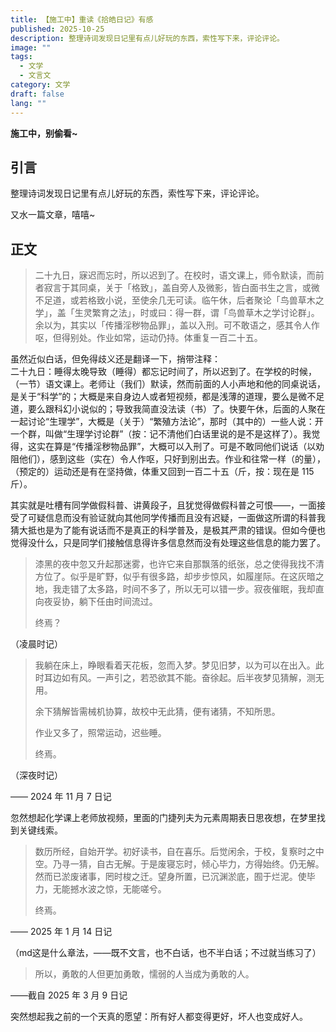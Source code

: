 ```yaml
---
title: 【施工中】重读《拾皓日记》有感
published: 2025-10-25
description: 整理诗词发现日记里有点儿好玩的东西，索性写下来，评论评论。
image: ""
tags:
  - 文学
  - 文言文
category: 文学
draft: false
lang: ""
---
```


**施工中，别偷看~**

## 引言

整理诗词发现日记里有点儿好玩的东西，索性写下来，评论评论。

又水一篇文章，嘻嘻~

## 正文

>二十九日，寐迟而忘时，所以迟到了。在校时，语文课上，师令默读，而前者寂言于其同桌，关于「格致」，盖自旁人及微影，皆白面书生之言，或微不足道，或若格致小说，至使余几无可读。临午休，后者聚论「鸟兽草木之学」，盖「生灵繁育之法」，时或曰：得一群，谓「鸟兽草木之学讨论群」。余以为，其实以「传播淫秽物品罪」，盖以入刑。可不敢语之，感其令人作呕，但得别处。作业如常，运动仍持。体重复一百二十五。

虽然近似白话，但免得歧义还是翻译一下，捎带注释：  
二十九日：睡得太晚导致（睡得）都忘记时间了，所以迟到了。在学校的时候，（一节）语文课上。老师让（我们）默读，然而前面的人小声地和他的同桌说话，是关于“科学”的；大概是来自身边人或者短视频，都是浅薄的道理，要么是微不足道，要么跟科幻小说似的；导致我简直没法读（书）了。快要午休，后面的人聚在一起讨论“生理学”，大概是（关于）“繁殖方法论”，那时（其中的）一些人说：开一个群，叫做“生理学讨论群”（按：记不清他们白话里说的是不是这样了）。我觉得，这实在算是“传播淫秽物品罪”，大概可以入刑了。可是不敢同他们说话（以劝阻他们），感到这些（实在）令人作呕，只好到别出去。作业和往常一样（的量），（预定的）运动还是有在坚持做，体重又回到一百二十五（斤，按：现在是 115 斤）。  

其实就是吐槽有同学做假科普、讲黄段子，且犹觉得做假科普之可恨——，一面接受了可疑信息而没有验证就向其他同学传播而且没有迟疑，一面做这所谓的科普我猜大抵也是为了能有说话而不是真正的科学普及，是极其严肃的错误。但如今便也觉得没什么，只是同学们接触信息得许多信息然而没有处理这些信息的能力罢了。  

>漆黑的夜中忽又升起那迷雾，也许它来自那飘落的纸张，总之使得我找不清方位了。似乎是旷野，似乎有很多路，却步步惊风，如履崖际。在这灰暗之地，我走错了太多路，时间不多了，所以无可以错一步。寂夜催眠，我却直向夜妥协，躺下任由时间流过。  
>
>终焉？  

（凌晨时记）  

>我躺在床上，睁眼看着天花板，忽而入梦。梦见旧梦，以为可以在出入。此时耳边如有风。一声引之，若恐欲其不能。奋徐起。后半夜梦见猜解，测无用。  
>
>余下猜解皆需械机协算，故校中无此猜，便有诸猜，不知所思。  
>
>作业又多了，照常运动，迟些睡。  
>
>终焉。  

（深夜时记）  

—— 2024 年 11 月 7 日记  

忽然想起化学课上老师放视频，里面的门捷列夫为元素周期表日思夜想，在梦里找到关键线索。  

>数历所经，自始开学。初好读书，自在喜乐。后觉闲余，于校，复察时之中空。乃寻一猜，自古无解。于是废寝忘时，倾心毕力，方得始终。仍无解。然而已淤废诸事，罔时梭之迁。望身所置，已沉渊淤底，囿于烂泥。使毕力，无能撼水波之惊，无能嗟兮。  
>
>终焉。  

—— 2025 年 1 月 14 日记  

（md这是什么章法，——既不文言，也不白话，也不半白话；不过就当练习了）  

>所以，勇敢的人但更加勇敢，懦弱的人当成为勇敢的人。

——截自 2025 年 3 月 9 日记  

突然想起我之前的一个天真的愿望：所有好人都变得更好，坏人也变成好人。  
